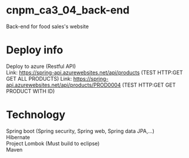# cnpm_ca3_04_back-end
Back-end for food sales's website

# Deploy info
Deploy to azure (Restful API)\
Link: https://spring-api.azurewebsites.net/api/products (TEST HTTP:GET GET ALL PRODUCTS)
Link: https://spring-api.azurewebsites.net/api/products/PROD0004 (TEST HTTP:GET GET PRODUCT WITH ID)

# Technology
Spring boot (Spring security, Spring web, Spring data JPA,...)\
Hibernate\
Project Lombok (Must build to eclipse)\
Maven
